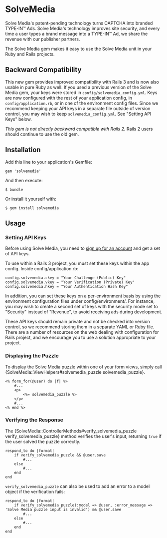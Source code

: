 # SolveMedia

Solve Media's patent-pending technology turns CAPTCHA into branded 
TYPE-IN&trade; Ads. Solve Media's technology improves site security, and every 
time a user types a brand message into a TYPE-IN&trade; Ad, we share the 
revenue with our publisher partners.

The Solve Media gem makes it easy to use the Solve Media unit in your Ruby and
Rails projects.

## Backward Compatibility 

This new gem provides improved compatibility with Rails 3 and is now also 
usable in pure Ruby as well. If you used a previous version of the Solve Media
gem, your keys were stored in `config/solvemedia_config.yml`. Keys are now
configured with the rest of your application config, in `config/application.rb`,
or in one of the environment config files. Since we recommend keeping your API 
keys in a separate file outside of version control, you may wish to keep 
`solvemedia_config.yml`. See "Setting API Keys" below.

*This gem is not directly backward compatible with Rails 2.* Rails 2 users should 
continue to use the old gem.

## Installation

Add this line to your application's Gemfile:

    gem 'solvemedia'

And then execute:

    $ bundle

Or install it yourself with:

    $ gem install solvemedia

## Usage

### Setting API Keys
Before using Solve Media, you need to 
[sign up for an account](https://portal.solvemedia.com/portal/public/signup) 
and get a set of API keys. 

To use within a Rails 3 project, you must set these keys within the app config.
Inside config/application.rb:

    config.solvemedia.ckey = "Your Challenge (Public) Key"
    config.solvemedia.vkey = "Your Verification (Private) Key"
    config.solvemedia.hkey = "Your Authentication Hash Key"

In addition, you can set these keys on a per-environment basis by using the
environment configuration files under config/environment/. For instance, you
may wish to create a second set of keys with the security mode 
set to "Security" instead of "Revenue", to avoid receiving ads during 
development.

These API keys should remain private and not be checked into version control, 
so we recommend storing them in a separate YAML or Ruby file. There are a number
of resources on the web dealing with configuration for Rails project, and we
encourage you to use a solution appropriate to your project.

### Displaying the Puzzle

To display the Solve Media puzzle within one of your form views, simply call
{SolveMedia::ViewHelpers#solvemedia_puzzle solvemedia_puzzle}.

    <% form_for(@user) do |f| %>
        #...
        <p>
            <%= solvemedia_puzzle %>
        </p>
        #...
    <% end %>

### Verifying the Response

The {SolveMedia::ControllerMethods#verify_solvemedia_puzzle verify_solvemedia_puzzle} method verifies the user's input, returning
`true` if the user solved the puzzle correctly.

    respond_to do |format|
        if verify_solvemedia_puzzle && @user.save
            #...
        else
            #...
        end
    end

`verify_solvemedia_puzzle` can also be used to add an error to a model object
if the verification fails:

    respond_to do |format|
        if verify_solvemedia_puzzle(:model => @user, :error_message => 'Solve Media puzzle input is invalid') && @user.save
            #...
        else
            #...
        end
    end
